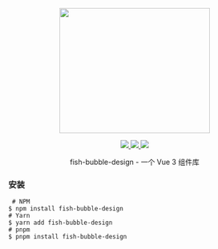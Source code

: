 <!--
 * @Date: 2023-12-30 11:43:31
 * @Description: Modify here please
-->
<p align="center">
  <img width="300px" height="250px" src="https://cdn.yupaowang.com/yupao_pc/images/pl/fb-logo-max.png">
</p>

<p align="center">
  <a href="https://www.npmjs.org/package/fish-bubble-design">
    <img src="https://img.shields.io/npm/v/fish-bubble-design.svg" />
  </a>
  <a href="https://github.com/u-fish-bubble/fish-bubble-design">
    <img src="https://img.shields.io/badge/node-%20%3E%3D%2018-47c219" />
  </a>
  <a href="https://npmcharts.com/compare/fish-bubble-design?minimal=true">
    <img src="https://img.shields.io/npm/dm/umy-ui.svg" />
  </a>
  <br>
</p>

<p align="center">fish-bubble-design - 一个 Vue 3 组件库</p>

### 安装

```shell
 # NPM
$ npm install fish-bubble-design
# Yarn
$ yarn add fish-bubble-design
# pnpm
$ pnpm install fish-bubble-design
```
